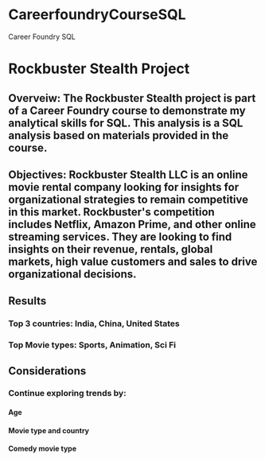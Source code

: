 # CareerfoundryCourseSQL
Career Foundry SQL
# Rockbuster Stealth Project
## Overveiw:  The Rockbuster Stealth project is part of a Career Foundry course to demonstrate my analytical skills for SQL.  This analysis is a SQL analysis based on materials provided in the course.  
## Objectives: Rockbuster Stealth LLC is an online movie rental company looking for insights for organizational strategies to remain competitive in this market. Rockbuster's competition includes Netflix, Amazon Prime, and other online streaming services.  They are looking to find insights on their revenue, rentals, global markets, high value customers and sales to drive organizational decisions.
## Results
### Top 3 countries:  India, China, United States
### Top Movie types: Sports, Animation, Sci Fi
## Considerations
### Continue exploring trends by:
#### Age
#### Movie type and country
#### Comedy movie type
